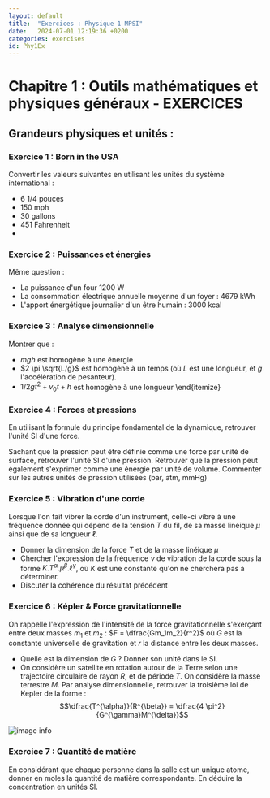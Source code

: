 ```yaml
---
layout: default
title:  "Exercices : Physique 1 MPSI"
date:   2024-07-01 12:19:36 +0200
categories: exercises
id: Phy1Ex
---
```


# Chapitre 1 : Outils mathématiques et physiques généraux - EXERCICES

## Grandeurs physiques et unités : 

### Exercice 1 : Born in the USA

Convertir les valeurs suivantes en utilisant les unités du système international : 
- 6 1/4 pouces
- 150 mph
- 30 gallons
- 451 Fahrenheit
- 
### Exercice 2 : Puissances et énergies

Même question : 

- La puissance d'un four 1200 W
- La consommation électrique annuelle moyenne d'un foyer : 4679 kWh
- L'apport énergétique journalier d'un être humain : 3000 kcal

### Exercice 3 : Analyse dimensionnelle

Montrer que : 
- $mgh$ est homogène à une énergie
- $2 \pi \sqrt{L/g}$ est homogène à un temps (où $L$ est une longueur, et $g$ l'accélération de pesanteur).
- $1/2 g t ^2 +v_0 t + h$ est homogène à une longueur
\end{itemize}


### Exercice 4 : Forces et pressions

En utilisant la formule du principe fondamental de la dynamique, retrouver l'unité SI d'une force. 

Sachant que la pression peut être définie comme une force par unité de surface, retrouver l'unité SI d'une pression. 
Retrouver que la pression peut également s'exprimer comme une énergie par unité de volume. Commenter sur les autres unités de pression utilisées (bar, atm, mmHg)

### Exercice 5 : Vibration d'une corde

Lorsque l'on fait vibrer la corde d'un instrument, celle-ci vibre à une fréquence donnée qui dépend de la tension $T$ du fil, de sa masse linéique $\mu$ ainsi que de sa longueur $\ell$.
- Donner la dimension de la force $T$ et de la masse linéique $\mu$
- Chercher l'expression de la fréquence $\nu$ de vibration de la corde sous la forme $K.T^{\alpha}.\mu^{\beta}.\ell^{\gamma}$, où $K$ est une constante qu'on ne cherchera pas à déterminer.
- Discuter la cohérence du résultat précédent

### Exercice 6 : Képler \& Force gravitationnelle

On rappelle l'expression de l'intensité de la force gravitationnelle s'exerçant entre deux masses $m_1$ et $m_2$ : $F = \dfrac{Gm_1m_2}{r^2}$ où $G$ est la constante universelle de gravitation et $r$ la distance entre les deux masses.
- Quelle est la dimension de $G$ ? Donner son unité dans le SI. 
- On considère un satellite en rotation autour de la Terre selon une trajectoire circulaire de rayon $R$, et de période $T$. On considère la masse terrestre $M$. Par analyse dimensionnelle, retrouver la troisième loi de Kepler de la forme : 
$$\dfrac{T^{\alpha}}{R^{\beta}} = \dfrac{4 \pi^2}{G^{\gamma}M^{\delta}}$$

![image info](https://imgs.xkcd.com/comics/greek_letters_2x.png)

### Exercice 7 : Quantité de matière

En considérant que chaque personne dans la salle est un unique atome, donner en moles la quantité de matière correspondante. En déduire la concentration en unités SI. 
